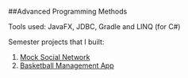 ##Advanced Programming Methods 
<p> Tools used: JavaFX, JDBC, Gradle and LINQ (for C#) </p>
<p> Semester projects that I built: </p>
  <ol>
    <li> <a href="https://github.com/andrei45635/Lab6_SocialNetwork_GUI"> Mock Social Network </li>
    <li> <a href="https://github.com/andrei45635/BonusProject/tree/master"> Basketball Management App </li>
  </ol>

